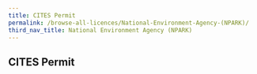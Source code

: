 ```yaml
---
title: CITES Permit
permalink: /browse-all-licences/National-Environment-Agency-(NPARK)/
third_nav_title: National Environment Agency (NPARK)
---
```

## CITES Permit
